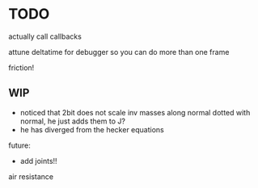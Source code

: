 # TODO

actually call callbacks

attune deltatime for debugger so you can do more than one frame

friction!

## WIP

- noticed that 2bit does not scale inv masses along normal dotted with normal, he just adds them to J?
- he has diverged from the hecker equations

future:

- add joints!!

air resistance
